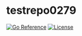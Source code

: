 # testrepo0279

[![Go Reference][pkgsitebadge]][pkgsite]
[![License][licensebadge]](LICENSE)

[licensebadge]: https://img.shields.io/github/license/seankhliao/testrepo0279.svg?style=flat-square
[pkgsitebadge]: https://pkg.go.dev/badge/go.seankhliao.com/testrepo0279.svg
[pkgsite]: https://pkg.go.dev/go.seankhliao.com/testrepo0279
